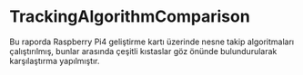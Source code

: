 # TrackingAlgorithmComparison
<p>Bu raporda Raspberry Pi4 geliştirme kartı üzerinde nesne takip algoritmaları çalıştırılmış, bunlar arasında çeşitli kıstaslar göz önünde bulundurularak karşılaştırma yapılmıştır.</p>
